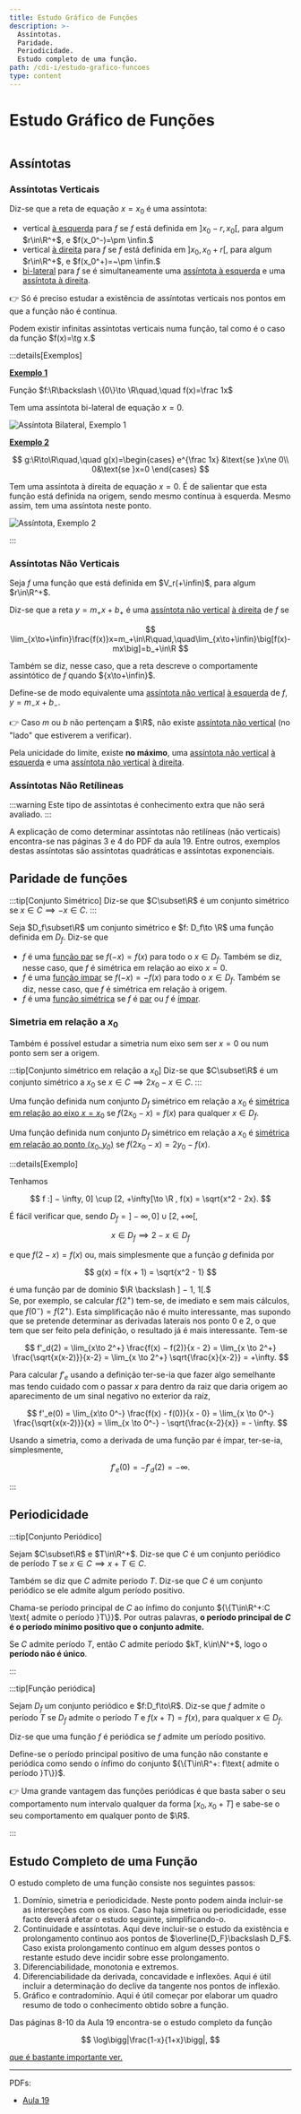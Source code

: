 ```yaml
---
title: Estudo Gráfico de Funções
description: >-
  Assíntotas.
  Paridade.
  Periodicidade.
  Estudo completo de uma função.
path: /cdi-i/estudo-grafico-funcoes
type: content
---
```


# Estudo Gráfico de Funções

```toc

```

## Assíntotas

### Assíntotas Verticais

Diz-se que a reta de equação $x=x_0$ é uma assíntota:

- vertical [à esquerda](color:orange) para $f$ se $f$ está definida em $]x_0 − r, x_0[$, para algum $r\in\R^+$, e $f(x_0^-)=\pm \infin.$
- vertical [à direita](color:orange) para $f$ se $f$ está definida em $]x_0, x_0+r[$, para algum $r\in\R^+$, e $f(x_0^+)=~\pm \infin.$
- [bi-lateral](color:green) para $f$ se é simultaneamente uma [assíntota à esquerda](color:orange) e uma [assíntota à direita](color:orange).

👉 Só é preciso estudar a existência de assíntotas verticais nos pontos em que a função não é contínua.

Podem existir infinitas assíntotas verticais numa função, tal como é o caso da função $f(x)=\tg x.$

:::details[Exemplos]

[**Exemplo 1**](color:orange)

Função $f:\R\backslash \{0\}\to \R\quad,\quad f(x)=\frac 1x$

Tem uma assíntota bi-lateral de equação $x=0$.

![Assíntota Bilateral, Exemplo 1](./assets/0011-ex1-bilateral.png)

[**Exemplo 2**](color:orange)

$$
g:\R\to\R\quad,\quad g(x)=\begin{cases}
e^{\frac 1x} &\text{se }x\ne 0\\
0&\text{se }x=0
\end{cases}
$$

Tem uma assíntota à direita de equação $x=0$. É de salientar que esta função está definida na origem, sendo mesmo contínua à esquerda. Mesmo assim, tem uma assíntota neste ponto.

![Assíntota, Exemplo 2](./assets/0011-ex2-assintota.png)

:::

### Assíntotas Não Verticais

Seja $f$ uma função que está definida em $V_r(+\infin)$, para algum $r\in\R^+$.

Diz-se que a reta ${y=m_+x+b_+}$ é uma [assíntota não vertical](color:orange) [à direita](color:yellow) de $f$ se

$$
\lim_{x\to+\infin}\frac{f(x)}x=m_+\in\R\quad,\quad\lim_{x\to+\infin}\big[f(x)-mx\big]=b_+\in\R
$$

Também se diz, nesse caso, que a reta descreve o comportamente assintótico de $f$ quando ${x\to+\infin}$.

Define-se de modo equivalente uma [assíntota não vertical](color:orange) [à esquerda](color:green) de $f$, ${y=m_{-}x+b_{-}}$.

👉 Caso $m$ ou $b$ não pertençam a $\R$, não existe [assíntota não vertical](color:orange) (no "lado" que estiverem a verificar).

Pela unicidade do limite, existe **no máximo**, uma [assíntota não vertical](color:orange) [à esquerda](color:green) e uma [assíntota não vertical](color:orange) [à direita](color:yellow).

### Assíntotas Não Retílineas

:::warning
Este tipo de assíntotas é conhecimento extra que não será avaliado.
:::

A explicação de como determinar assíntotas não retilíneas (não verticais) encontra-se nas páginas 3 e 4 do PDF da aula 19. Entre outros, exemplos destas assíntotas são assíntotas quadráticas e assíntotas exponenciais.

## Paridade de funções

:::tip[Conjunto Simétrico]
Diz-se que $C\subset\R$ é um conjunto simétrico se ${x\in C \implies -x\in C}$.
:::

Seja $D_f\subset\R$ um conjunto simétrico e $f: D_f\to \R$ uma função definida em $D_f$. Diz-se que

- $f$ é uma [função par](color:orange) se $f(-x)=f(x)$ para todo o $x\in D_f$. Também se diz, nesse caso, que $f$ é simétrica em relação ao eixo $x=0$.
- $f$ é uma [função ímpar](color:yellow) se $f(-x)=-f(x)$ para todo o $x\in D_f$. Também se diz, nesse caso, que $f$ é simétrica em relação à origem.
- $f$ é uma [função simétrica](color:green) se $f$ é [par](color:orange) ou $f$ é [ímpar](color:yellow).

### Simetria em relação a $x_0$

Também é possível estudar a simetria num eixo sem ser $x=0$ ou num ponto sem ser a origem.

:::tip[Conjunto simétrico em relação a $x_0$]
Diz-se que $C\subset\R$ é um conjunto simétrico a $x_0$ se $x\in C \implies 2x_0-x\in C$.
:::

Uma função definida num conjunto $D_f$ simétrico em relação a $x_0$ é [simétrica em relação ao eixo $x=x_0$](color:orange) se $f(2x_0-x)=f(x)$ para qualquer $x\in D_f$.

Uma função definida num conjunto $D_f$ simétrico em relação a $x_0$ é [simétrica em relação ao ponto $(x_0,y_0)$](color:orange) se $f(2x_0-x)=2y_0-f(x)$.

:::details[Exemplo]

Tenhamos

$$
f :] − \infty, 0] \cup [2, +\infty[\to \R , f(x) = \sqrt{x^2 - 2x}.
$$

É fácil verificar que, sendo $D_f =] − \infty, 0] \cup [2, +\infty[$,

$$
x \in D_f \implies 2 − x \in D_f
$$

e que $f(2 − x) = f(x)$ ou, mais simplesmente que a função $g$ definida por

$$
g(x) = f(x + 1) = \sqrt{x^2 - 1}
$$

é uma função par de domínio $\R \backslash ] − 1, 1[.$  
Se, por exemplo, se calcular $f(2^+)$ tem-se, de imediato e sem mais cálculos, que $f(0^−) = f(2^+)$. Esta simplificação não é muito interessante, mas supondo que se pretende determinar as derivadas laterais nos ponto 0 e 2, o que tem que ser feito pela definição, o resultado já é mais interessante. Tem-se

$$
f'_d(2) = \lim_{x\to 2^+} \frac{f(x) − f(2)}{x - 2} = \lim_{x \to 2^+} \frac{\sqrt{x(x-2)}}{x-2} = \lim_{x \to 2^+} \sqrt{\frac{x}{x-2}} = +\infty.
$$

Para calcular $f'_e$ usando a definição ter-se-ia que fazer algo semelhante mas tendo cuidado com o passar $x$ para dentro da raiz que daria origem ao aparecimento de um sinal negativo no exterior da raíz,

$$
f'_e(0) = \lim_{x\to 0^-} \frac{f(x) - f(0)}{x - 0} = \lim_{x \to 0^-} \frac{\sqrt{x(x-2)}}{x} = \lim_{x \to 0^-} - \sqrt{\frac{x-2}{x}} = - \infty.
$$

Usando a simetria, como a derivada de uma função par é ímpar, ter-se-ia,
simplesmente,

$$
f'_e(0) = −f'_d(2) = −\infty.
$$

:::

## Periodicidade

:::tip[Conjunto Periódico]

Sejam $C\subset\R$ e $T\in\R^+$. Diz-se que $C$ é um conjunto periódico de período $T$ se ${x\in C\implies x+T\in C}$.

Também se diz que $C$ admite período $T$. Diz-se que $C$ é um conjunto periódico se ele admite algum período positivo.

Chama-se período principal de $C$ ao ínfimo do conjunto ${\{T\in\R^+:C \text{ admite o período }T\}}$. Por outras palavras, **o período principal de $C$ é o período mínimo positivo que o conjunto admite.**

Se $C$ admite período $T$, então $C$ admite período $kT, k\in\N^+$, logo o **período não é único**.

:::

:::tip[Função periódica]

Sejam $D_f$ um conjunto periódico e $f:D_f\to\R$. Diz-se que $f$ admite o período $T$ se $D_f$ admite o período $T$ e $f(x+T)=f(x)$, para qualquer $x\in D_f$.

Diz-se que uma função $f$ é periódica se $f$ admite um período positivo.

Define-se o período principal positivo de uma função não constante e periódica como sendo o ínfimo do conjunto ${\{T\in\R^+: f\text{ admite o período }T\}}$.

👉 Uma grande vantagem das funções periódicas é que basta saber o seu comportamento num intervalo qualquer da forma $[x_0,x_0+T]$ e sabe-se o seu comportamento em qualquer ponto de $\R$.

:::

## Estudo Completo de uma Função

O estudo completo de uma função consiste nos seguintes passos:

1. Domínio, simetria e periodicidade. Neste ponto podem ainda incluir-se as interseções com os eixos. Caso haja simetria ou periodicidade, esse facto deverá afetar o estudo seguinte, simplificando-o.
2. Continuidade e assíntotas. Aqui deve incluir-se o estudo da existência e prolongamento contínuo aos pontos de $\overline{D_F}\backslash D_F$. Caso exista prolongamento contínuo em algum desses pontos o restante estudo deve incidir sobre esse prolongamento.
3. Diferenciabilidade, monotonia e extremos.
4. Diferenciabilidade da derivada, concavidade e inflexões. Aqui é útil incluir a determinação do declive da tangente nos pontos de inflexão.
5. Gráfico e contradomínio. Aqui é útil começar por elaborar um quadro resumo de todo
   o conhecimento obtido sobre a função.

Das páginas 8-10 da Aula 19 encontra-se o estudo completo da função

$$
\log\bigg|\frac{1-x}{1+x}\bigg|,
$$

[que é bastante importante ver.](color:orange)

---

PDFs:

- [Aula 19](https://drive.google.com/file/d/12HKX5sQFxU4-WclJRzI9b02uSc6xu4xZ/view?usp=sharing)
